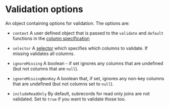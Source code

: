 # Validation options

An object containing options for validation. The options are:

* `context` A user defined object that is passed to the `validate` and `default` functions in the [column specification](./column-spec.md)

* `selector` A [selector](./selector.md) which specifies which columns to validate. If missing validates all columns.

* `ignoreMissing` A boolean - if set ignores any columns that are undefined (but not columns that are `null`).

* `ignoreMissingNonKey` A boolean that, if set, ignores any non-key columns that are undefined (but not columns set to `null`).

* `includeReadOnly` By default, subrecords for read only joins are not validated. Set to `true` if you want to validate those too.

